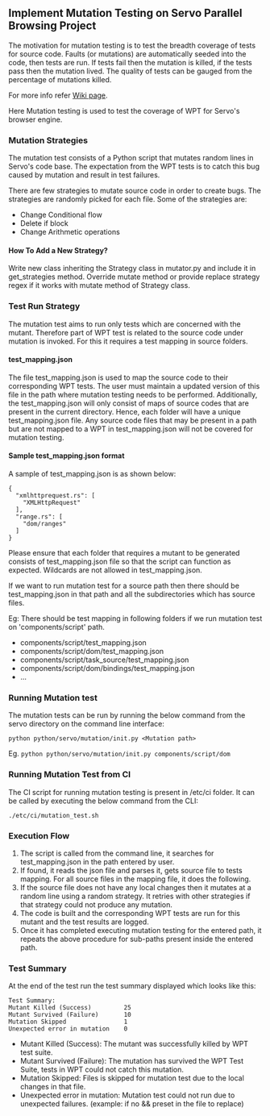 ﻿## Implement Mutation Testing on Servo Parallel Browsing Project


The motivation for mutation testing is to test the breadth coverage of tests for source code. Faults (or mutations) are automatically seeded into the code, then tests are run. If tests fail then the mutation is killed, if the tests pass then the mutation lived. The quality of tests can be gauged from the percentage of mutations killed.

For more info refer [Wiki page](https://en.wikipedia.org/wiki/Mutation_testing).

Here Mutation testing is used to test the coverage of WPT for Servo's browser engine.

### Mutation Strategies
The mutation test consists of a Python script that mutates random lines in Servo's code base. The expectation from the WPT tests is to catch this bug caused by mutation and result in test failures.

There are few strategies to mutate source code in order to create bugs. The strategies are randomly picked for each file. Some of the strategies are:

* Change Conditional flow
* Delete if block
* Change Arithmetic operations

#### How To Add a New Strategy?
Write new class inheriting the Strategy class in mutator.py and include it in get_strategies method. Override mutate method or provide replace strategy regex if it works with mutate method of Strategy class.

### Test Run Strategy
The mutation test aims to run only tests which are concerned with the mutant. Therefore part of WPT test is related to the source code under mutation is invoked. For this it requires a test mapping in source folders.

#### test_mapping.json
The file test_mapping.json is used to map the source code to their corresponding WPT tests. The user must maintain a updated version of this file in the path where mutation testing needs to be performed. Additionally, the test_mapping.json will only consist of maps of source codes that are present in the current directory. Hence, each folder will have a unique test_mapping.json file. Any source code files that may be present in a path but are not mapped to a WPT in test_mapping.json will not be covered for mutation testing.

#### Sample test_mapping.json format
A sample of test_mapping.json is as shown below:

```
{
  "xmlhttprequest.rs": [
    "XMLHttpRequest"
  ],  
  "range.rs": [
    "dom/ranges"
  ]
}
```

Please ensure that each folder that requires a mutant to be generated consists of test_mapping.json file so that the script can function as expected. Wildcards are not allowed in test_mapping.json.

If we want to run mutation test for a source path then there should be test_mapping.json in that path and all the subdirectories which has source files.

Eg: There should be test mapping in following folders if we run mutation test on 'components/script' path.
* components/script/test_mapping.json
* components/script/dom/test_mapping.json
* components/script/task_source/test_mapping.json
* components/script/dom/bindings/test_mapping.json
* ...

### Running Mutation test
The mutation tests can be run by running the below command from the servo directory on the command line interface:

`python python/servo/mutation/init.py <Mutation path>`

Eg. `python python/servo/mutation/init.py components/script/dom`

### Running Mutation Test from CI
The CI script for running mutation testing is present in /etc/ci folder. It can be called by executing the below command from the CLI:

`./etc/ci/mutation_test.sh`

### Execution Flow
1. The script is called from the command line, it searches for test_mapping.json in the path entered by user.
2. If found, it reads the json file and parses it, gets source file to tests mapping. For all source files in the mapping file, it does the following.
3. If the source file does not have any local changes then it mutates at a random line using a random strategy. It retries with other strategies if that strategy could not produce any mutation.
4. The code is built and the corresponding WPT tests are run for this mutant and the test results are logged.
6. Once it has completed executing mutation testing for the entered path, it repeats the above procedure for sub-paths present inside the entered path.

### Test Summary
At the end of the test run the test summary displayed which looks like this:
```
Test Summary:
Mutant Killed (Success)         25
Mutant Survived (Failure)       10
Mutation Skipped                1
Unexpected error in mutation    0
```

* Mutant Killed (Success): The mutant was successfully killed by WPT test suite.
* Mutant Survived (Failure): The mutation has survived the WPT Test Suite, tests in WPT could not catch this mutation.
* Mutation Skipped: Files is skipped for mutation test due to the local changes in that file.
* Unexpected error in mutation: Mutation test could not run due to unexpected failures. (example: if no && preset in the file to replace)
